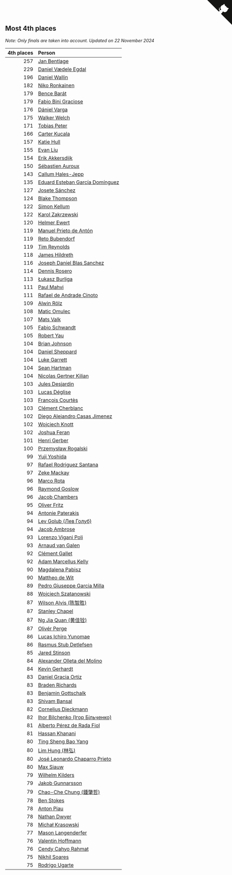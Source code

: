 ## Most 4th places

*Note: Only finals are taken into account.*
*Updated on 22 November 2024*

| 4th places | Person |
| ---: | :--- |
| 257 | [Jan Bentlage](https://www.worldcubeassociation.org/persons/2010BENT01) |
| 229 | [Daniel Vædele Egdal](https://www.worldcubeassociation.org/persons/2013EGDA01) |
| 196 | [Daniel Wallin](https://www.worldcubeassociation.org/persons/2013WALL03) |
| 182 | [Niko Ronkainen](https://www.worldcubeassociation.org/persons/2010RONK01) |
| 179 | [Bence Barát](https://www.worldcubeassociation.org/persons/2008BARA01) |
| 179 | [Fabio Bini Graciose](https://www.worldcubeassociation.org/persons/2010GRAC02) |
| 176 | [Dániel Varga](https://www.worldcubeassociation.org/persons/2008VARG01) |
| 175 | [Walker Welch](https://www.worldcubeassociation.org/persons/2011WELC01) |
| 171 | [Tobias Peter](https://www.worldcubeassociation.org/persons/2014PETE03) |
| 166 | [Carter Kucala](https://www.worldcubeassociation.org/persons/2015KUCA01) |
| 157 | [Katie Hull](https://www.worldcubeassociation.org/persons/2010HULL01) |
| 155 | [Evan Liu](https://www.worldcubeassociation.org/persons/2009LIUE01) |
| 154 | [Erik Akkersdijk](https://www.worldcubeassociation.org/persons/2005AKKE01) |
| 150 | [Sébastien Auroux](https://www.worldcubeassociation.org/persons/2008AURO01) |
| 143 | [Callum Hales-Jepp](https://www.worldcubeassociation.org/persons/2012HALE01) |
| 135 | [Eduard Esteban García Domínguez](https://www.worldcubeassociation.org/persons/2011EDUA01) |
| 127 | [Josete Sánchez](https://www.worldcubeassociation.org/persons/2015SANC18) |
| 124 | [Blake Thompson](https://www.worldcubeassociation.org/persons/2010THOM03) |
| 122 | [Simon Kellum](https://www.worldcubeassociation.org/persons/2016KELL12) |
| 122 | [Karol Zakrzewski](https://www.worldcubeassociation.org/persons/2014ZAKR01) |
| 120 | [Helmer Ewert](https://www.worldcubeassociation.org/persons/2015EWER01) |
| 119 | [Manuel Prieto de Antón](https://www.worldcubeassociation.org/persons/2015ANTO04) |
| 119 | [Reto Bubendorf](https://www.worldcubeassociation.org/persons/2012BUBE01) |
| 119 | [Tim Reynolds](https://www.worldcubeassociation.org/persons/2005REYN01) |
| 118 | [James Hildreth](https://www.worldcubeassociation.org/persons/2009HILD01) |
| 116 | [Joseph Daniel Blas Sanchez](https://www.worldcubeassociation.org/persons/2016SANC08) |
| 114 | [Dennis Rosero](https://www.worldcubeassociation.org/persons/2010ROSE03) |
| 113 | [Łukasz Burliga](https://www.worldcubeassociation.org/persons/2013BURL01) |
| 111 | [Paul Mahvi](https://www.worldcubeassociation.org/persons/2012MAHV01) |
| 111 | [Rafael de Andrade Cinoto](https://www.worldcubeassociation.org/persons/2007CINO01) |
| 109 | [Alwin Rölz](https://www.worldcubeassociation.org/persons/2016ROLZ01) |
| 108 | [Matic Omulec](https://www.worldcubeassociation.org/persons/2010OMUL02) |
| 107 | [Mats Valk](https://www.worldcubeassociation.org/persons/2007VALK01) |
| 105 | [Fabio Schwandt](https://www.worldcubeassociation.org/persons/2014SCHW02) |
| 105 | [Robert Yau](https://www.worldcubeassociation.org/persons/2009YAUR01) |
| 104 | [Brian Johnson](https://www.worldcubeassociation.org/persons/2013JOHN10) |
| 104 | [Daniel Sheppard](https://www.worldcubeassociation.org/persons/2009SHEP01) |
| 104 | [Luke Garrett](https://www.worldcubeassociation.org/persons/2017GARR05) |
| 104 | [Sean Hartman](https://www.worldcubeassociation.org/persons/2016HART02) |
| 104 | [Nicolas Gertner Kilian](https://www.worldcubeassociation.org/persons/2013GERT01) |
| 103 | [Jules Desjardin](https://www.worldcubeassociation.org/persons/2010DESJ01) |
| 103 | [Lucas Déglise](https://www.worldcubeassociation.org/persons/2015DEGL01) |
| 103 | [François Courtès](https://www.worldcubeassociation.org/persons/2008COUR01) |
| 103 | [Clément Cherblanc](https://www.worldcubeassociation.org/persons/2014CHER05) |
| 102 | [Diego Alejandro Casas Jimenez](https://www.worldcubeassociation.org/persons/2014JIME05) |
| 102 | [Wojciech Knott](https://www.worldcubeassociation.org/persons/2011KNOT01) |
| 102 | [Joshua Feran](https://www.worldcubeassociation.org/persons/2011FERA01) |
| 101 | [Henri Gerber](https://www.worldcubeassociation.org/persons/2014GERB01) |
| 100 | [Przemysław Rogalski](https://www.worldcubeassociation.org/persons/2013ROGA02) |
| 99 | [Yuji Yoshida](https://www.worldcubeassociation.org/persons/2015YOSH01) |
| 97 | [Rafael Rodriguez Santana](https://www.worldcubeassociation.org/persons/2012SANT12) |
| 97 | [Zeke Mackay](https://www.worldcubeassociation.org/persons/2015MACK06) |
| 96 | [Marco Rota](https://www.worldcubeassociation.org/persons/2009ROTA01) |
| 96 | [Raymond Goslow](https://www.worldcubeassociation.org/persons/2014GOSL01) |
| 96 | [Jacob Chambers](https://www.worldcubeassociation.org/persons/2017CHAM09) |
| 95 | [Oliver Fritz](https://www.worldcubeassociation.org/persons/2014FRIT02) |
| 94 | [Antonie Paterakis](https://www.worldcubeassociation.org/persons/2012PATE01) |
| 94 | [Lev Golub (Лев Голуб)](https://www.worldcubeassociation.org/persons/2014HOLU01) |
| 94 | [Jacob Ambrose](https://www.worldcubeassociation.org/persons/2010AMBR01) |
| 93 | [Lorenzo Vigani Poli](https://www.worldcubeassociation.org/persons/2007POLI01) |
| 93 | [Arnaud van Galen](https://www.worldcubeassociation.org/persons/2006GALE01) |
| 92 | [Clément Gallet](https://www.worldcubeassociation.org/persons/2004GALL02) |
| 92 | [Adam Marcellus Kelly](https://www.worldcubeassociation.org/persons/2016KELL10) |
| 90 | [Magdalena Pabisz](https://www.worldcubeassociation.org/persons/2017PABI01) |
| 90 | [Mattheo de Wit](https://www.worldcubeassociation.org/persons/2015WITM01) |
| 89 | [Pedro Giuseppe Garcia Milla](https://www.worldcubeassociation.org/persons/2016MILL07) |
| 88 | [Wojciech Szatanowski](https://www.worldcubeassociation.org/persons/2011SZAT01) |
| 87 | [Wilson Alvis (陈智胜)](https://www.worldcubeassociation.org/persons/2011ALVI01) |
| 87 | [Stanley Chapel](https://www.worldcubeassociation.org/persons/2016CHAP04) |
| 87 | [Ng Jia Quan (黄佳铨)](https://www.worldcubeassociation.org/persons/2015QUAN03) |
| 87 | [Olivér Perge](https://www.worldcubeassociation.org/persons/2007PERG01) |
| 86 | [Lucas Ichiro Yunomae](https://www.worldcubeassociation.org/persons/2014YUNO01) |
| 86 | [Rasmus Stub Detlefsen](https://www.worldcubeassociation.org/persons/2014DETL01) |
| 85 | [Jared Stinson](https://www.worldcubeassociation.org/persons/2014STIN01) |
| 84 | [Alexander Olleta del Molino](https://www.worldcubeassociation.org/persons/2008OLLE01) |
| 84 | [Kevin Gerhardt](https://www.worldcubeassociation.org/persons/2013GERH01) |
| 83 | [Daniel Gracia Ortiz](https://www.worldcubeassociation.org/persons/2009ORTI01) |
| 83 | [Braden Richards](https://www.worldcubeassociation.org/persons/2017RICH02) |
| 83 | [Benjamin Gottschalk](https://www.worldcubeassociation.org/persons/2016GOTT01) |
| 83 | [Shivam Bansal](https://www.worldcubeassociation.org/persons/2011BANS02) |
| 82 | [Cornelius Dieckmann](https://www.worldcubeassociation.org/persons/2009DIEC01) |
| 82 | [Ihor Bilchenko (Ігор Більченко)](https://www.worldcubeassociation.org/persons/2011BILC01) |
| 81 | [Alberto Pérez de Rada Fiol](https://www.worldcubeassociation.org/persons/2011FIOL01) |
| 81 | [Hassan Khanani](https://www.worldcubeassociation.org/persons/2018KHAN26) |
| 80 | [Ting Sheng Bao Yang](https://www.worldcubeassociation.org/persons/2008BAOY01) |
| 80 | [Lim Hung (林弘)](https://www.worldcubeassociation.org/persons/2016HUNG08) |
| 80 | [José Leonardo Chaparro Prieto](https://www.worldcubeassociation.org/persons/2011CHAP01) |
| 80 | [Max Siauw](https://www.worldcubeassociation.org/persons/2017SIAU02) |
| 79 | [Wilhelm Kilders](https://www.worldcubeassociation.org/persons/2010KILD02) |
| 79 | [Jakob Gunnarsson](https://www.worldcubeassociation.org/persons/2015GUNN01) |
| 79 | [Chao-Che Chung (鍾肇哲)](https://www.worldcubeassociation.org/persons/2012CHON03) |
| 78 | [Ben Stokes](https://www.worldcubeassociation.org/persons/2018STOK01) |
| 78 | [Anton Piau](https://www.worldcubeassociation.org/persons/2008PIAU01) |
| 78 | [Nathan Dwyer](https://www.worldcubeassociation.org/persons/2011DWYE02) |
| 78 | [Michał Krasowski](https://www.worldcubeassociation.org/persons/2013KRAS02) |
| 77 | [Mason Langenderfer](https://www.worldcubeassociation.org/persons/2013LANG03) |
| 76 | [Valentin Hoffmann](https://www.worldcubeassociation.org/persons/2011HOFF02) |
| 76 | [Cendy Cahyo Rahmat](https://www.worldcubeassociation.org/persons/2010RAHM02) |
| 75 | [Nikhil Soares](https://www.worldcubeassociation.org/persons/2015SOAR01) |
| 75 | [Rodrigo Ugarte](https://www.worldcubeassociation.org/persons/2015UGAR01) |


<a href="https://github.com/jonatanklosko/wca_statistics" class="github-corner" aria-label="View source on Github"><svg width="80" height="80" viewBox="0 0 250 250" style="fill:#151513; color:#fff; position: absolute; top: 0; border: 0; right: 0;" aria-hidden="true"><path d="M0,0 L115,115 L130,115 L142,142 L250,250 L250,0 Z"></path><path d="M128.3,109.0 C113.8,99.7 119.0,89.6 119.0,89.6 C122.0,82.7 120.5,78.6 120.5,78.6 C119.2,72.0 123.4,76.3 123.4,76.3 C127.3,80.9 125.5,87.3 125.5,87.3 C122.9,97.6 130.6,101.9 134.4,103.2" fill="currentColor" style="transform-origin: 130px 106px;" class="octo-arm"></path><path d="M115.0,115.0 C114.9,115.1 118.7,116.5 119.8,115.4 L133.7,101.6 C136.9,99.2 139.9,98.4 142.2,98.6 C133.8,88.0 127.5,74.4 143.8,58.0 C148.5,53.4 154.0,51.2 159.7,51.0 C160.3,49.4 163.2,43.6 171.4,40.1 C171.4,40.1 176.1,42.5 178.8,56.2 C183.1,58.6 187.2,61.8 190.9,65.4 C194.5,69.0 197.7,73.2 200.1,77.6 C213.8,80.2 216.3,84.9 216.3,84.9 C212.7,93.1 206.9,96.0 205.4,96.6 C205.1,102.4 203.0,107.8 198.3,112.5 C181.9,128.9 168.3,122.5 157.7,114.1 C157.9,116.9 156.7,120.9 152.7,124.9 L141.0,136.5 C139.8,137.7 141.6,141.9 141.8,141.8 Z" fill="currentColor" class="octo-body"></path></svg></a><style>.github-corner:hover .octo-arm{animation:octocat-wave 560ms ease-in-out}@keyframes octocat-wave{0%,100%{transform:rotate(0)}20%,60%{transform:rotate(-25deg)}40%,80%{transform:rotate(10deg)}}@media (max-width:500px){.github-corner:hover .octo-arm{animation:none}.github-corner .octo-arm{animation:octocat-wave 560ms ease-in-out}}</style>
